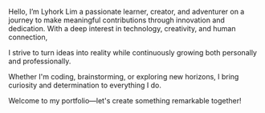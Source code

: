 Hello, I’m Lyhork Lim a passionate learner, creator, and adventurer on a journey to make meaningful contributions through innovation and dedication. With a deep interest in technology, creativity, and human connection, 


I strive to turn ideas into reality while continuously growing both personally and professionally. 


Whether I'm coding, brainstorming, or exploring new horizons, I bring curiosity and determination to everything I do. 


Welcome to my portfolio—let's create something remarkable together!
